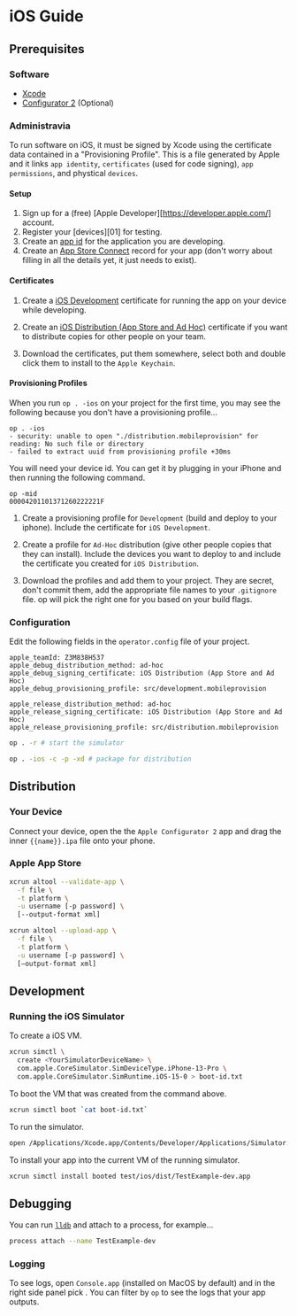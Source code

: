 # iOS Guide

## Prerequisites

### Software

- [Xcode](https://developer.apple.com/xcode/resources/)
- [Configurator 2](https://apps.apple.com/us/app/apple-configurator-2/id1037126344?mt=12) (Optional)

### Administravia

To run software on iOS, it must be signed by Xcode using the certificate data
contained in a "Provisioning Profile". This is a file generated by Apple and it
links `app identity`, `certificates` (used for code signing), `app permissions`,
and phystical `devices`.

#### Setup

1. Sign up for a (free) [Apple Developer][https://developer.apple.com/] account.
2. Register your [devices][01] for testing.
3. Create an [app id][A2] for the application you are developing.
4. Create an [App Store Connect][A3] record for your app (don't worry about
filling in all the details yet, it just needs to exist).

#### Certificates

1. Create a [iOS Development][A4] certificate for running the app on your
device while developing.

2. Create an [iOS Distribution (App Store and Ad Hoc)][A4] certificate if you
want to distribute copies for other people on your team.

3. Download the certificates, put them somewhere, select both and double click
them to install to the `Apple Keychain`.

#### Provisioning Profiles

When you run `op . -ios` on your project for the first time, you may see the
following because you don't have a provisioning profile...

```
op . -ios
- security: unable to open "./distribution.mobileprovision" for reading: No such file or directory
- failed to extract uuid from provisioning profile +30ms
```

You will need your device id. You can get it by plugging in your iPhone and then
running the following command.

```
op -mid
00004201101371260222221F
```

1. Create a provisioning profile for `Development` (build and deploy to your
iphone). Include the certificate for `iOS Development`.

2. Create a profile for `Ad-Hoc` distribution (give other people copies that
they can install). Include the devices you want to deploy to and include the
certificate you created for `iOS Distribution`.

3. Download the profiles and add them to your project. They are
secret, don't commit them, add the appropriate file names to your `.gitignore`
file. op will pick the right one for you based on your build flags.

### Configuration

Edit the following fields in the `operator.config` file of your project.

```settings
apple_teamId: Z3M838H537
apple_debug_distribution_method: ad-hoc
apple_debug_signing_certificate: iOS Distribution (App Store and Ad Hoc)
apple_debug_provisioning_profile: src/development.mobileprovision

apple_release_distribution_method: ad-hoc
apple_release_signing_certificate: iOS Distribution (App Store and Ad Hoc)
apple_release_provisioning_profile: src/distribution.mobileprovision
```

```bash
op . -r # start the simulator
```

```bash
op . -ios -c -p -xd # package for distribution
```

## Distribution

### Your Device

Connect your device, open the the `Apple Configurator 2` app and drag
the inner `{{name}}.ipa` file onto your phone.


### Apple App Store

```bash
xcrun altool --validate-app \
  -f file \
  -t platform \
  -u username [-p password] \
  [--output-format xml]
```

```bash
xcrun altool --upload-app \
  -f file \
  -t platform \
  -u username [-p password] \
  [—output-format xml]
```

## Development

### Running the iOS Simulator
To create a iOS VM.

```bash
xcrun simctl \
  create <YourSimulatorDeviceName> \
  com.apple.CoreSimulator.SimDeviceType.iPhone-13-Pro \
  com.apple.CoreSimulator.SimRuntime.iOS-15-0 > boot-id.txt
```

To boot the VM that was created from the command above.

```bash
xcrun simctl boot `cat boot-id.txt`
```

To run the simulator.

```bash
open /Applications/Xcode.app/Contents/Developer/Applications/Simulator.app/
```

To install your app into the current VM of the running simulator.

```bash
xcrun simctl install booted test/ios/dist/TestExample-dev.app
```

## Debugging

You can run [`lldb`][1] and attach to a process, for example...

```bash
process attach --name TestExample-dev
```

### Logging

To see logs, open `Console.app` (installed on MacOS by default) and in the
right side panel pick <YourSimulatorDeviceName>. You can filter by `op`
to see the logs that your app outputs.

[A0]:https://developer.apple.com
[A1]:https://developer.apple.com/account/resources/devices/add
[A2]:https://developer.apple.com/account/resources/identifiers
[A3]:https://appstoreconnect.apple.com/apps
[A4]:https://developer.apple.com/account/resources/profiles/add
[A5]:https://developer.apple.com/account/resources/certificates/add
[1]:https://developer.apple.com/library/archive/documentation/IDEs/Conceptual/gdb_to_lldb_transition_guide/document/lldb-terminal-workflow-tutorial.html
